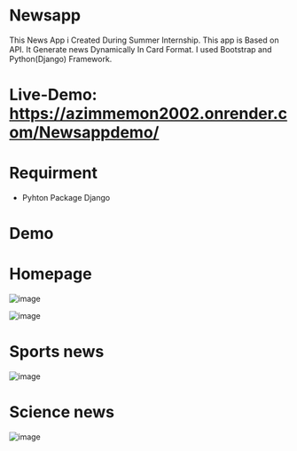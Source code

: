 # Newsapp
This News App i Created During Summer Internship.
This app is Based on API. It Generate news Dynamically In Card Format.
I used Bootstrap and Python(Django) Framework.

# Live-Demo: https://azimmemon2002.onrender.com/Newsappdemo/

# Requirment
- Pyhton Package Django 

# Demo
# Homepage

![image](https://user-images.githubusercontent.com/76033628/178129147-d3f92abf-7caa-4b30-99c1-946cbc5a60e4.png)

![image](https://user-images.githubusercontent.com/76033628/178129152-11bf6019-cd87-4dc4-9ca7-8f284eb102bf.png)

# Sports news

![image](https://user-images.githubusercontent.com/76033628/178129215-cac66997-9932-47a6-b91b-1a8c90a67ae8.png)


# Science news

![image](https://user-images.githubusercontent.com/76033628/178129222-cb01985a-c5de-456b-a4da-e76047740deb.png)


